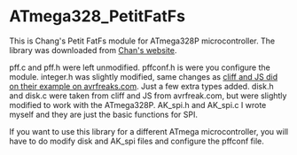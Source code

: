 # ATmega328_PetitFatFs

This is Chang's Petit FatFs module for ATmega328P microcontroller. The library was downloaded from [Chan's website](http://elm-chan.org/fsw/ff/00index_p.html).

pff.c and pff.h were left unmodified.
pffconf.h is were you configure the module.
integer.h was slightly modified, same changes as [cliff and JS did on their example on avrfreaks.com](https://www.avrfreaks.net/forum/tut-c-getting-sdmmc-card-working-painlessly-fatfs?page=all). Just a few extra types added.
disk.h and disk.c were taken from cliff and JS from avrfreak.com, but were slightly modified to work with the ATmega328P.
AK_spi.h and AK_spi.c I wrote myself and they are just the basic functions for SPI.

If you want to use this library for a different ATmega microcontroller, you will have to do modify disk and AK_spi files and configure the pffconf file.


